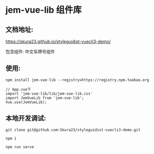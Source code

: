 <!--
 * @Author: zxx
 * @Date: 2021-09-30 09:01:37
 * @LastEditors: zxx
 * @LastEditTime: 2021-12-09 15:32:54
 * @FilePath: \styleguidist-vuecli3-demo\Readme.md
 * @Description: some description
-->
# jem-vue-lib 组件库

## 文档地址: 
https://skura23.github.io/styleguidist-vuecli3-demo/

包含组件: 中文车牌号组件

## 使用:

```
npm install jem-vue-lib --registry=https://registry.npm.taobao.org

// App.vue下
import 'jem-vue-lib/lib/jem-vue-lib.css'
import JemVueLib from 'jem-vue-lib';
Vue.use(JemVueLib);
```


## 本地开发调试:

```
git clone git@github.com:Skura23/styleguidist-vuecli3-demo.git

npm i

npm run serve
```

